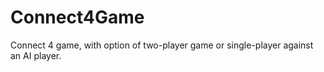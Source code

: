 # Connect4Game
Connect 4 game, with option of two-player game or single-player against an AI player.
